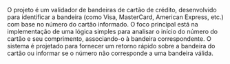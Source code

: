 O projeto é um validador de bandeiras de cartão de crédito, desenvolvido para identificar a bandeira (como Visa, MasterCard, American Express, etc.) com base no número do cartão informado. O foco principal está na implementação de uma lógica simples para analisar o início do número do cartão e seu comprimento, associando-o à bandeira correspondente. O sistema é projetado para fornecer um retorno rápido sobre a bandeira do cartão ou informar se o número não corresponde a uma bandeira válida.
